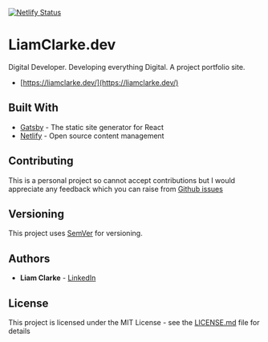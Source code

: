 [![Netlify Status](https://api.netlify.com/api/v1/badges/5760e798-eebe-4dfd-8c04-81059558263b/deploy-status)](https://app.netlify.com/sites/friendly-gates-a3c308/deploys)

# LiamClarke.dev

Digital Developer. Developing everything Digital. A project portfolio site. 

* [https://liamclarke.dev/](https://liamclarke.dev/)

## Built With

* [Gatsby](https://www.gatsbyjs.org/) - The static site generator for React
* [Netlify](https://www.netlifycms.org/) - Open source content management

## Contributing

This is a personal project so cannot accept contributions but I would appreciate any feedback which you can raise from [Github issues](https://github.com/clarke94/liamclarke/issues)

## Versioning

This project uses [SemVer](http://semver.org/) for versioning.

## Authors

* **Liam Clarke** - [LinkedIn](https://www.linkedin.com/in/liamclarke94/)

## License

This project is licensed under the MIT License - see the [LICENSE.md](LICENSE.md) file for details


